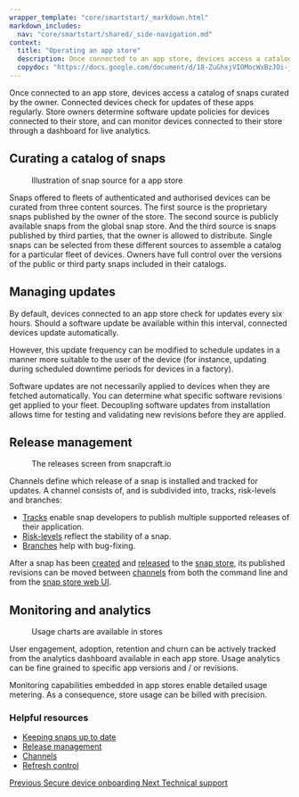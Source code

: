 ```yaml
---
wrapper_template: "core/smartstart/_markdown.html"
markdown_includes:
  nav: "core/smartstart/shared/_side-navigation.md"
context:
  title: "Operating an app store"
  description: Once connected to an app store, devices access a catalog of snaps curated by the owner. Connected devices check for updates of these apps regularly.
  copydoc: "https://docs.google.com/document/d/18-ZuGhxjVIOMocWxBzJOi-joHNSuD-zDxCT9ytcR1jM/edit"
---
```


Once connected to an app store, devices access a catalog of snaps curated by the owner. Connected devices check for updates of these apps regularly. Store owners determine software update policies for devices connected to their store, and can monitor devices connected to their store through a dashboard for live analytics.

## Curating a catalog of snaps

<figure>
  <img src="https://assets.ubuntu.com/v1/ed56703e-17408ec8532971e81758606615e2f00440c74198_2_690x291.png" alt="" style="margin: 0" />
  <figcaption>Illustration of snap source for a app store</figcaption>
</figure>

Snaps offered to fleets of authenticated and authorised devices can be curated from three content sources. The first source is the proprietary snaps published by the owner of the store. The second source is publicly available snaps from the global snap store. And the third source is snaps published by third parties, that the owner is allowed to distribute. Single snaps can be selected from these different sources to assemble a catalog for a particular fleet of devices. Owners have full control over the versions of the public or third party snaps included in their catalogs.

## Managing updates

By default, devices connected to an app store check for updates every six hours. Should a software update be available within this interval, connected devices update automatically.

However, this update frequency can be modified to schedule updates in a manner more suitable to the user of the device (for instance, updating during scheduled downtime periods for devices in a factory).

Software updates are not necessarily applied to devices when they are fetched automatically. You can determine what specific software revisions get applied to your fleet. Decoupling software updates from installation allows time for testing and validating new revisions before they are applied.

## Release management

<figure>
  <img src="https://assets.ubuntu.com/v1/cd144400-cd1444003e77879515eaf0b4bacc0eca97e3abab.png" alt="" style="margin: 0" />
  <figcaption>The releases screen from snapcraft.io</figcaption>
</figure>

Channels define which release of a snap is installed and tracked for updates. A channel consists of, and is subdivided into, tracks, risk-levels and branches:

* [Tracks](https://snapcraft.io/docs/channels#heading--tracks) enable snap developers to publish multiple supported releases of their application.
* [Risk-levels](https://snapcraft.io/docs/channels#heading--risk-levels) reflect the stability of a snap.
* [Branches](https://snapcraft.io/docs/channels#heading--branches) help with bug-fixing.

After a snap has been [created](https://snapcraft.io/docs/creating-a-snap) and [released](https://snapcraft.io/docs/releasing-your-app) to the [snap store](https://snapcraft.io/store), its published revisions can be moved between [channels](https://snapcraft.io/docs/channels) from both the command line and from the [snap store web UI](https://snapcraft.io/docs/using-the-snap-store).

## Monitoring and analytics

<figure>
  <img src="https://assets.ubuntu.com/v1/e2a6f31e-138aaa31f7468a5812970068ff7994f636e7873e_2_690x374.png" alt="" style="margin: 0;" />
  <figcaption>Usage charts are available in stores</figcaption>
</figure>

User engagement, adoption, retention and churn can be actively tracked from the analytics dashboard available in each app store. Usage analytics can be fine grained to specific app versions and / or revisions.

Monitoring capabilities embedded in app stores enable detailed usage metering. As a consequence, store usage can be billed with precision.

### Helpful resources

- [Keeping snaps up to date](https://snapcraft.io/docs/keeping-snaps-up-to-date)
- [Release management](https://snapcraft.io/docs/release-management)
- [Channels](https://snapcraft.io/docs/channels)
- [Refresh control](https://core.docs.ubuntu.com/en/build-store/refresh-control)

<footer class="p-article-pagination">
  <a class="p-article-pagination__link--previous" href="/core/smartstart/guide/secure-device-onboarding">
    <span class="p-article-pagination__label">Previous</span>
    <span class="p-article-pagination__title">Secure device onboarding</span>
  </a>
  <a class="p-article-pagination__link--next" href="/core/smartstart/guide/technical-support">
    <span class="p-article-pagination__label">Next</span>
    <span class="p-article-pagination__title">Technical support</span>
  </a>
</footer>
